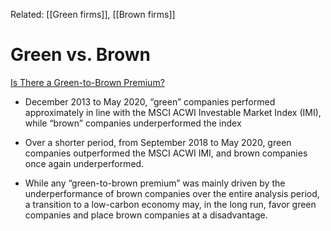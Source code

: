 Related: [[Green firms]], [[Brown firms]]

# Green vs. Brown
[Is There a Green-to-Brown Premium?](https://www.msci.com/www/blog-posts/is-there-a-green-to-brown/02053435998)


* December 2013 to May 2020, “green” companies performed approximately in line with the MSCI ACWI Investable Market Index (IMI), while “brown” companies underperformed the index

* Over a shorter period, from September 2018 to May 2020, green companies outperformed the MSCI ACWI IMI, and brown companies once again underperformed.

* While any “green-to-brown premium” was mainly driven by the underperformance of brown companies over the entire analysis period, a transition to a low-carbon economy may, in the long run, favor green companies and place brown companies at a disadvantage.


